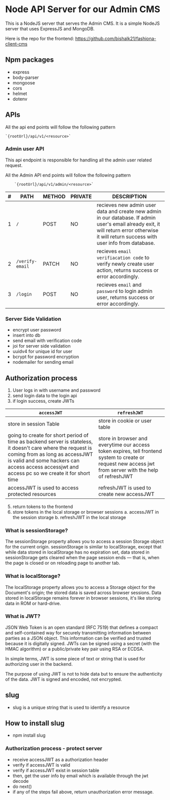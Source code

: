 # Node API Server for our Admin CMS

This is a NodeJS server that serves the Admin CMS. It is a simple NodeJS server that uses ExpressJS and MongoDB.

Here is the repo for the frontend: https://github.com/bishalk21/fashiona-client-cms

## Npm packages

- express
- body-parser
- mongoose
- cors
- helmet
- dotenv

## APIs

All the api end points will follow the following pattern

    `{rootUrl}/api/v1/<resource>`

### Admin user API

This api endpoint is responsible for handling all the admin user related request.

All the Admin API end points will follow the following pattern

        `{rootUrl}/api/v1/admin/<resource>`

| #   | PATH            | METHOD | PRIVATE | DESCRIPTION                                                                                                                                                                                |
| --- | --------------- | ------ | ------- | ------------------------------------------------------------------------------------------------------------------------------------------------------------------------------------------ |
| 1   | `/`             | POST   | NO      | recieves new admin user data and create new admin in our database. If admin user's email already exit, it will return error otherwise it will return success with user info from database. |
| 2   | `/verify-email` | PATCH  | NO      | recieves `email verifiacation code` to verify newly create user action, returns success or error accordingly.                                                                              |
| 3   | `/login`        | POST   | NO      | recieves `email` and `password` to login admin user, returns success or error accordingly.                                                                                                 |

### Server Side Validation

- encrypt user password
- insert into db
- send email with verification code
- joi for server side validation
- uuidv4 for unique id for user
- bcrypt for password encryption
- nodemailer for sending email

## Authorization process

1. User logs in with username and password
2. send login data to the login api
3. if login success, create JWTs

| `accessJWT`                                                                                                                                                                                                                                       | `refreshJWT`                                                                                                                                              |
| ------------------------------------------------------------------------------------------------------------------------------------------------------------------------------------------------------------------------------------------------- | --------------------------------------------------------------------------------------------------------------------------------------------------------- |
| store in session Table                                                                                                                                                                                                                            | store in cookie or user table                                                                                                                             |
| going to create for short period of time as backend server is stateless, it doesn't care where the request is coming from as long as accessJWT is valid and some hackers can access access accessjwt and access pc so we create it for short time | store in browser and everytime our access token expires, tell frontend system to create or request new access jwt from server with the help of refreshJWT |
| accessJWT is used to access protected resources                                                                                                                                                                                                   | refreshJWT is used to create new accessJWT                                                                                                                |

5. return tokens to the frontend
6. store tokens in the local storage or browser sessions
   a. accessJWT in the session storage
   b. refreshJWT in the local storage

### What is sessionStorage?

The sessionStorage property allows you to access a session Storage object for the current origin. sessionStorage is similar to localStorage, except that while data stored in localStorage has no expiration set, data stored in sessionStorage gets cleared when the page session ends — that is, when the page is closed or on reloading page to another tab.

### What is localStorage?

The localStorage property allows you to access a Storage object for the Document's origin; the stored data is saved across browser sessions. Data stored in localStorage remains forever in browser sessions, it's like storing data in ROM or hard-drive.

### What is JWT?

JSON Web Token is an open standard (RFC 7519) that defines a compact and self-contained way for securely transmitting information between parties as a JSON object. This information can be verified and trusted because it is digitally signed. JWTs can be signed using a secret (with the HMAC algorithm) or a public/private key pair using RSA or ECDSA.

In simple terms, JWT is some piece of text or string that is used for authorizing user in the backend.

The purpose of using JWT is not to hide data but to ensure the authenticity of the data. JWT is signed and encoded, not encrypted.

## slug

- slug is a unique string that is used to identify a resource

## How to install slug

- npm install slug

### Authorization process - protect server

- receive accessJWT as a authorization header
- verify if accessJWT is valid
- verify if accessJWT exist in session table
- then, get the user info by email which is available through the jwt decode
- do next()
- if any of the steps fail above, return unauthorization error message.
